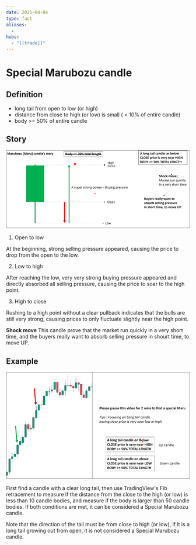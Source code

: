 ```yaml
---
date: 2025-04-04
type: fact
aliases:
  -
hubs:
  - "[[trade]]"
---
```


# Special Marubozu candle

## Definition

- long tail from open to low (or high)
- distance from close to high (or low) is small ( < 10% of entire candle)
- body >= 50% of entire candle

## Story

![sp-maru-candle-story.png](../assets/imgs/sp-maru-candle-story.png)

1. Open to low

At the beginning, strong selling pressure appeared, causing the price to drop from the open to the low.

2. Low to high

After reaching the low, very very strong buying pressure appeared and directly absorbed all selling pressure, causing the price to soar to the high point.

3. High to close

Rushing to a high point without a clear pullback indicates that the bulls are still very strong, causing prices to only fluctuate slightly near the high point.

**Shock move**
This candle prove that the market run quickly in a very short time, and the buyers really want to absorb selling pressure in shourt time, to move UP.


## Example

![example-of-sp-maru-candle.png](../assets/imgs/example-of-sp-maru-candle.png)

First find a candle with a clear long tail, then use TradingView's Fib retracement to measure if the distance from the close to the high (or low) is less than 10 candle bodies, and measure if the body is larger than 50 candle bodies. If both conditions are met, it can be considered a Special Marubozu candle.

Note that the direction of the tail must be from close to high (or low), if it is a long tail growing out from open, it is not considered a Special Marubozu candle.


